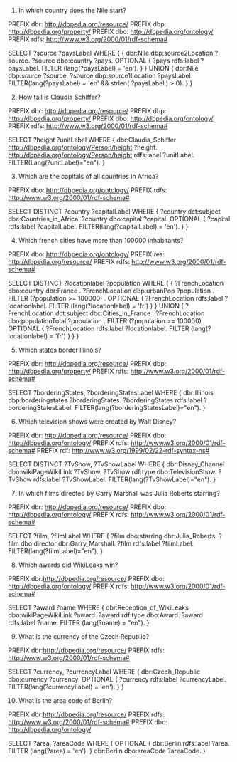 1. In which country does the Nile start?

PREFIX dbr: <http://dbpedia.org/resource/>
PREFIX dbp: <http://dbpedia.org/property/>
PREFIX dbo: <http://dbpedia.org/ontology/>
PREFIX rdfs: <http://www.w3.org/2000/01/rdf-schema#>

SELECT ?source ?paysLabel WHERE {
    {
        dbr:Nile dbp:source2Location ?source.
        ?source dbo:country ?pays.
        OPTIONAL { 
        	?pays rdfs:label ?paysLabel.
        	FILTER (lang(?paysLabel) = 'en').
    	}
    }
    UNION 
    {
        dbr:Nile dbp:source ?source.
        ?source dbp:source1Location ?paysLabel.
        FILTER(lang(?paysLabel) = 'en' && strlen( ?paysLabel ) > 0).
    }
}

2. How tall is Claudia Schiffer?

PREFIX dbr: <http://dbpedia.org/resource/>
PREFIX dbp: <http://dbpedia.org/property/>
PREFIX dbo: <http://dbpedia.org/ontology/>
PREFIX rdfs: <http://www.w3.org/2000/01/rdf-schema#>

SELECT ?height ?unitLabel WHERE {
    dbr:Claudia_Schiffer <http://dbpedia.org/ontology/Person/height> ?height.
    <http://dbpedia.org/ontology/Person/height> rdfs:label ?unitLabel.
    FILTER(Lang(?unitLabel)="en").
}

3. Which are the capitals of all countries in Africa?

PREFIX dbo: <http://dbpedia.org/ontology/>
PREFIX rdfs: <http://www.w3.org/2000/01/rdf-schema#>

SELECT DISTINCT ?country ?capitalLabel WHERE { 
    ?country dct:subject dbc:Countries_in_Africa.
    ?country dbo:capital ?capital.
    OPTIONAL { 
        ?capital rdfs:label ?capitalLabel.
        FILTER(lang(?capitalLabel) = 'en').
   }
}

4. Which french cities have more than 100000 inhabitants?

PREFIX dbo: <http://dbpedia.org/ontology/>
PREFIX res: <http://dbpedia.org/resource/>
PREFIX rdfs: <http://www.w3.org/2000/01/rdf-schema#>

SELECT DISTINCT ?locationlabel ?population WHERE {
    {
        ?FrenchLocation dbo:country dbr:France .
        ?FrenchLocation dbp:urbanPop ?population .
        FILTER (?population >= 100000) .
        OPTIONAL { 
            ?FrenchLocation rdfs:label ?locationlabel.
            FILTER (lang(?locationlabel) = 'fr') 
        }
    }
    UNION
    {
        ?FrenchLocation dct:subject dbc:Cities_in_France .
        ?FrenchLocation dbo:populationTotal ?population .
        FILTER (?population >= 100000) .
        OPTIONAL {
            ?FrenchLocation rdfs:label ?locationlabel.
            FILTER (lang(?locationlabel) = 'fr')
        }
    }
}

5. Which states border Illinois?

PREFIX dbr: <http://dbpedia.org/resource/>
PREFIX dbp: <http://dbpedia.org/property/>
PREFIX rdfs: <http://www.w3.org/2000/01/rdf-schema#>

SELECT ?borderingStates, ?borderingStatesLabel WHERE {
    dbr:Illinois  dbp:borderingstates ?borderingStates.
    ?borderingStates rdfs:label ?borderingStatesLabel.
    FILTER(lang(?borderingStatesLabel)="en").
}

6. Which television shows were created by Walt Disney?

PREFIX dbr: <http://dbpedia.org/resource/>
PREFIX dbo: <http://dbpedia.org/ontology/>
PREFIX rdfs: <http://www.w3.org/2000/01/rdf-schema#>
PREFIX rdf: <http://www.w3.org/1999/02/22-rdf-syntax-ns#>

SELECT DISTINCT ?TvShow, ?TvShowLabel WHERE {
   dbr:Disney_Channel dbo:wikiPageWikiLink ?TvShow.
   ?TvShow rdf:type dbo:TelevisionShow.
   ?TvShow rdfs:label ?TvShowLabel.
   FILTER(lang(?TvShowLabel)="en").
}

7. In which films directed by Garry Marshall was Julia Roberts starring?

PREFIX dbr: <http://dbpedia.org/resource/>
PREFIX dbo: <http://dbpedia.org/ontology/>
PREFIX rdfs: <http://www.w3.org/2000/01/rdf-schema#>

SELECT ?film, ?filmLabel WHERE {
    ?film dbo:starring dbr:Julia_Roberts.
    ?film dbo:director dbr:Garry_Marshall.
    ?film rdfs:label ?filmLabel.
   FILTER(lang(?filmLabel)="en").
}

8. Which awards did WikiLeaks win?

PREFIX dbr:<http://dbpedia.org/resource/>
PREFIX dbo: <http://dbpedia.org/ontology/>
PREFIX rdfs: <http://www.w3.org/2000/01/rdf-schema#>

SELECT ?award ?name WHERE {
          dbr:Reception_of_WikiLeaks dbo:wikiPageWikiLink ?award.
          ?award rdf:type  dbo:Award.
          ?award rdfs:label ?name.
          FILTER (lang(?name) = "en"). 
}

9. What is the currency of the Czech Republic?

PREFIX dbr:<http://dbpedia.org/resource/>
PREFIX rdfs: <http://www.w3.org/2000/01/rdf-schema#>

SELECT ?currency, ?currencyLabel WHERE {
    dbr:Czech_Republic dbo:currency ?currency.
    OPTIONAL { 
        ?currency rdfs:label ?currencyLabel.
        FILTER(lang(?currencyLabel) = 'en').
    }
}

10. What is the area code of Berlin?

PREFIX dbr:<http://dbpedia.org/resource/>
PREFIX rdfs: <http://www.w3.org/2000/01/rdf-schema#>
PREFIX dbo: <http://dbpedia.org/ontology/>

SELECT ?area, ?areaCode WHERE {
    OPTIONAL { 
                dbr:Berlin rdfs:label  ?area.
                FILTER (lang(?area) = 'en').
    }
    dbr:Berlin dbo:areaCode  ?areaCode.
}
